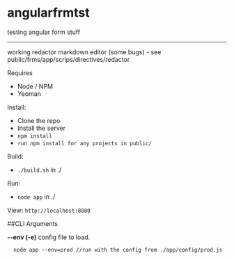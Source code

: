 angularfrmtst
==============

testing angular form stuff

---

working redactor markdown editor (some bugs) - see public/frms/app/scrips/directives/redactor

Requires
  * Node / NPM
  * Yeoman

Install:
  * Clone the repo
  * Install the server
  * ```npm install```
  * ```run npm install for any projects in public/```

Build:
  * ```./build.sh``` in ./

Run:
  * ```node app``` in ./

View:
	```http://localhost:8080```

##CLI Arguments

**--env (-e)**
  config file to load.
  ```
    node app --env=prod //run with the config from ./app/config/prod.js
  ```

